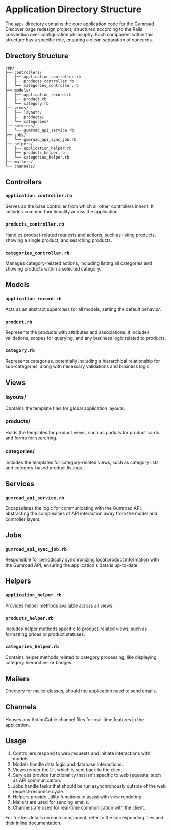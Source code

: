 # Application Directory Structure

The `app/` directory contains the core application code for the Gumroad Discover page redesign project, structured according to the Rails convention over configuration philosophy. Each component within this structure has a specific role, ensuring a clean separation of concerns.

## Directory Structure

```plaintext
app/
├── controllers/
│   ├── application_controller.rb
│   ├── products_controller.rb
│   └── categories_controller.rb
├── models/
│   ├── application_record.rb
│   ├── product.rb
│   └── category.rb
├── views/
│   ├── layouts/
│   ├── products/
│   └── categories/
├── services/
│   └── gumroad_api_service.rb
├── jobs/
│   └── gumroad_api_sync_job.rb
├── helpers/
│   ├── application_helper.rb
│   ├── products_helper.rb
│   └── categories_helper.rb
├── mailers/
└── channels/
```

## Controllers

### `application_controller.rb`
Serves as the base controller from which all other controllers inherit. It includes common functionality across the application.

### `products_controller.rb`
Handles product-related requests and actions, such as listing products, showing a single product, and searching products.

### `categories_controller.rb`
Manages category-related actions, including listing all categories and showing products within a selected category.

## Models
### `application_record.rb`
Acts as an abstract superclass for all models, setting the default behavior.

### `product.rb`
Represents the products with attributes and associations. It includes validations, scopes for querying, and any business logic related to products.

### `category.rb`
Represents categories, potentially including a hierarchical relationship for sub-categories, along with necessary validations and business logic.

## Views
### layouts/
Contains the template files for global application layouts.

### products/
Holds the templates for product views, such as partials for product cards and forms for searching.

### categories/
Includes the templates for category-related views, such as category lists and category-based product listings.

## Services
### `gumroad_api_service.rb`
Encapsulates the logic for communicating with the Gumroad API, abstracting the complexities of API interaction away from the model and controller layers.

## Jobs
### `gumroad_api_sync_job.rb`
Responsible for periodically synchronizing local product information with the Gumroad API, ensuring the application's data is up-to-date.

## Helpers
### `application_helper.rb`
Provides helper methods available across all views.

### `products_helper.rb`
Includes helper methods specific to product-related views, such as formatting prices or product statuses.

### `categories_helper.rb`
Contains helper methods related to category processing, like displaying category hierarchies or badges.

## Mailers
Directory for mailer classes, should the application need to send emails.

## Channels
Houses any ActionCable channel files for real-time features in the application.

## Usage
1. Controllers respond to web requests and initiate interactions with models.
2. Models handle data logic and database interactions.
3. Views render the UI, which is sent back to the client.
4. Services provide functionality that isn't specific to web requests, such as API communication.
5. Jobs handle tasks that should be run asynchronously outside of the web request-response cycle.
6. Helpers provide utility functions to assist with view rendering.
7. Mailers are used for sending emails.
8. Channels are used for real-time communication with the client.

For further details on each component, refer to the corresponding files and their inline documentation.
